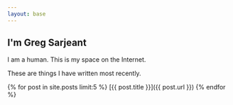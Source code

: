 ```yaml
---
layout: base
---
```

## I'm Greg Sarjeant

I am a human. This is my space on the Internet.

These are things I have written most recently.
    
{% for post in site.posts limit:5 %}
  [{{ post.title }}]({{ post.url }})
{% endfor %}
